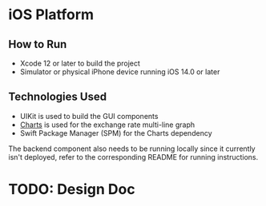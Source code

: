 # iOS Platform

## How to Run
- Xcode 12 or later to build the project
- Simulator or physical iPhone device running iOS 14.0 or later

## Technologies Used
- UIKit is used to build the GUI components
- [Charts](https://github.com/danielgindi/Charts) is used for the exchange rate multi-line graph
- Swift Package Manager (SPM) for the Charts dependency

The backend component also needs to be running locally since it currently isn't deployed, refer to the corresponding README for running instructions.

# TODO: Design Doc